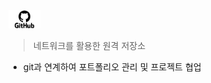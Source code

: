 <img src="github.assets/githubhub.png" alt="githubhub" style="zoom:5%;" /> 

> 네트워크를 활용한 원격 저장소

- git과 연계하여 포트폴리오 관리 및 프로젝트 협업